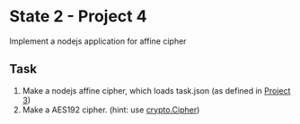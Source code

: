 # State 2 - Project 4

Implement a nodejs application for affine cipher

## Task

1. Make a nodejs affine cipher, which loads task.json (as defined in [Project 3](Project3.md))
1. Make a AES192 cipher. (hint: use [crypto.Cipher](https://nodejs.org/api/crypto.html))
